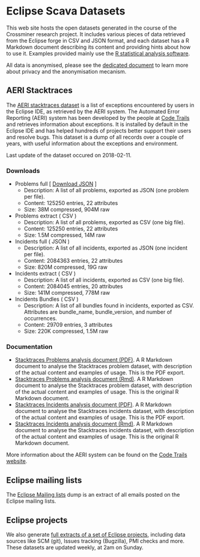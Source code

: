 
# Eclipse Scava Datasets

This web site hosts the open datasets generated in the course of the Crossminer research project. It includes various pieces of data retrieved from the Eclipse forge in CSV and JSON format, and each dataset has a R Markdown document describing its content and providing hints about how to use it. Examples provided mainly use the [R statistical analysis software](https://r-project.org).

All data is anonymised, please see the [dedicated document](docs/datasets_privacy.html) to learn more about privacy and the anonymisation mecanism.


## AERI Stacktraces

The [AERI stacktraces dataset](datasets/aeri_stacktraces/stacktraces.html) is a list of exceptions encountered by users in the Eclipse IDE, as retrieved by the AERI system. The Automated Error Reporting (AERI) system has been developed by the people at [Code Trails](https://www.codetrails.com/) and retrieves information about exceptions. It is installed by default in the Eclipse IDE and has helped hundreds of projects better support their users and resolve bugs. This dataset is a dump of all records over a couple of years, with useful information about the exceptions and environment.

Last update of the dataset occured on 2018-02-11.

### Downloads

* Problems full [ [Download JSON](problems_full.tar.bz2) ]
    * Description: A list of all problems, exported as JSON (one problem per file).
    * Content: 125250 entries, 22 attributes
    * Size: 38M compressed, 904M raw
* Problems extract ( CSV )
    * Description: A list of all problems, exported as CSV (one big file).
    * Content: 125250 entries, 22 attributes
    * Size: 1.5M compressed, 14M raw
* Incidents full ( JSON )
    * Description: A list of all incidents, exported as JSON (one incident per file).
    * Content: 2084363 entries, 22 attributes
    * Size: 820M compressed, 19G raw
* Incidents extract ( CSV )
    * Description: A list of all incidents, exported as CSV (one big file).
    * Content: 2084045 entries, 20 attributes
    * Size: 141M compressed, 778M raw
* Incidents Bundles ( CSV )
    * Description: A list of all bundles found in incidents, exported as CSV. Attributes are bundle_name, bundle_version, and number of occurrences.
    * Content: 29709 entries, 3 attributes
    * Size: 220K compressed, 1.5M raw



### Documentation

* [Stacktraces Problems analysis document (PDF)](datasets/aeri_stacktraces/problems_analysis.pdf). A R Markdown document to analyse the Stacktraces problem dataset, with description of the actual content and examples of usage. This is the PDF export.
* [Stacktraces Problems analysis document (Rmd)](datasets/aeri_stacktraces/problems_analysis.rmd). A R Markdown document to analyse the Stacktraces problem dataset, with description of the actual content and examples of usage. This is the original R Markdown document.
* [Stacktraces Incidents analysis document (PDF)](datasets/aeri_stacktraces/incidents_analysis.pdf). A R Markdown document to analyse the Stacktraces incidents dataset, with description of the actual content and examples of usage. This is the PDF export.
* [Stacktraces Incidents analysis document (Rmd)](datasets/aeri_stacktraces/incidents_analysis.rmd). A R Markdown document to analyse the Stacktraces incidents dataset, with description of the actual content and examples of usage. This is the original R Markdown document.

More information about the AERI system can be found on the [Code Trails website](https://www.codetrails.com/error-analytics/manual/).


## Eclipse mailing lists

The [Eclipse Mailing lists](datasets/eclipse_mls/mbox_analysis.html) dump is an extract of all emails posted on the Eclipse mailing lists.


## Eclipse projects

We also generate [full extracts of a set of Eclipse projects](datasets/projects/eclipse_projects.html), including data sources like SCM (git), Issues tracking (Bugzilla), PMI checks and more. These datasets are updated weekly, at 2am on Sunday.
